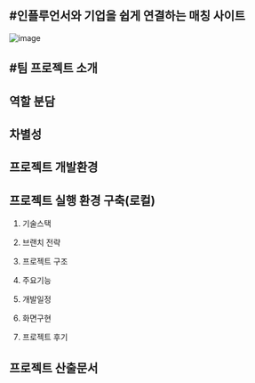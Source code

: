 #인플루언서와 기업을 쉽게 연결하는 매칭 사이트
---
![image](https://github.com/user-attachments/assets/5cbfb038-31cc-4459-a075-fa203382f955)

#팀 프로젝트 소개
---

역할 분담
---

차별성
---

프로젝트 개발환경
---

프로젝트 실행 환경 구축(로컬)
---

1. 기술스택

2. 브랜치 전략

3. 프로젝트 구조

4. 주요기능

5. 개발일정

6. 화면구현

7. 프로젝트 후기


프로젝트 산출문서
---
